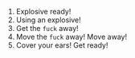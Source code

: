 1. Explosive ready!
2. Using an explosive!
3. Get the `fuck` away!
4. Move the `fuck` away! Move away!
5. Cover your ears! Get ready!